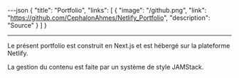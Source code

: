 ---json
{
	"title": "Portfolio",
	"links":
	[
		{
			"image": "/github.png",
			"link": "https://github.com/CephalonAhmes/Netlify_Portfolio",
			"description": "Source"
		}
	]
}

---
Le présent portfolio est construit en Next.js et est hébergé sur la plateforme Netlify.

La gestion du contenu est faite par un système de style JAMStack.

